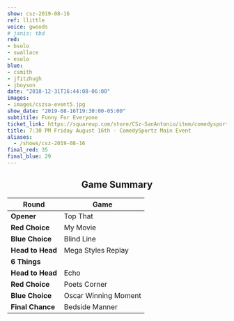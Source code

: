 ```yaml
---
show: csz-2019-08-16
ref: llittle
voice: gwoods
# janis: tbd
red:
- bsolo
- swallace
- esolo
blue:
- csmith
- jfitzhugh
- jboyson
date: "2018-12-31T16:44:08-06:00"
images:
- images/cszsa-event5.jpg
show_date: "2019-08-16T19:30:00-05:00"
subtitile: Funny For Everyone
ticket_link: https://squareup.com/store/CSz-SanAntonio/item/comedysportz-friday-august-th
title: 7:30 PM Friday August 16th - ComedySportz Main Event
aliases:
  - /shows/csz-2019-08-16
final_red: 35
final_blue: 29
---
```


<center>

## Game Summary

| **Round** | **Game** |
|--------------|------|
| **Opener**       |Top That|
| **Red Choice**   |My Movie|
| **Blue Choice**  |Blind Line|
| **Head to Head** |Mega Styles Replay|
| **6 Things**     |      |
| **Head to Head** |Echo|
| **Red Choice**   |Poets Corner|
| **Blue Choice**  |Oscar Winning Moment|
| **Final Chance** |Bedside Manner|


</center>

